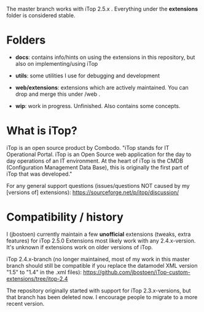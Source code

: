 The master branch works with iTop 2.5.x .
Everything under the **extensions** folder is considered stable.
 
# Folders
- **docs**: contains info/hints on using the extensions in this repository, but also on implementing/using iTop
- **utils**: some utilities I use for debugging and development
- **web/extensions**: extensions which are actively maintained. You can drop and merge this under <iTop folder>/web .

- **wip**: work in progress. Unfinished. Also contains some concepts.


# What is iTop?
iTop is an open source product by Combodo. "iTop stands for IT Operational Portal. iTop is an Open Source web application for the day to day operations of an IT environment. At the heart of iTop is the CMDB (Configuration Management Data Base), this is originally the first part of iTop that was developed." 

For any general support questions (issues/questions NOT caused by my [versions of] extensions): https://sourceforge.net/p/itop/discussion/


# Compatibility / history
I (jbostoen) currently maintain a few **unofficial** extensions (tweaks, extra features) for iTop 2.5.0
Extensions most likely work with any 2.4.x-version. 
It's unknown if extensions work on older versions of iTop. 

iTop 2.4.x-branch (no longer maintained, most of my work in this master branch should still be compatible if you replace the datamodel XML version "1.5" to "1.4" in the .xml files): 
https://github.com/jbostoen/iTop-custom-extensions/tree/itop-2.4 


The repository originally started with support for iTop 2.3.x-versions, but that branch has been deleted now. I encourage people to migrate to a more recent version.
